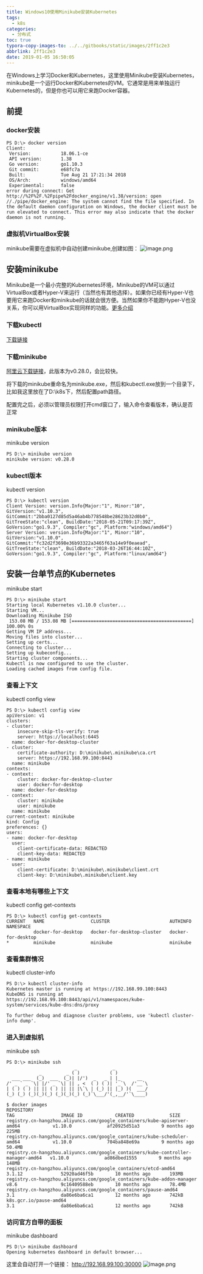 ```yaml
---
title: Windows10使用Minikube安装Kubernetes
tags:
  - k8s
categories:
  - 分布式
toc: true
typora-copy-images-to: ../../gitbooks/static/images/2ff1c2e3
abbrlink: 2ff1c2e3
date: 2019-01-05 16:50:05
---
```


在Windows上学习Docker和Kubernetes，这里使用Minikube安装Kubernetes，minikube是一个运行Docker和Kubernetes的VM。它通常是用来单独运行Kubernetes的，但是你也可以用它来跑Docker容器。

## 前提

### docker安装

```
PS D:\> docker version
Client:
 Version:           18.06.1-ce
 API version:       1.38
 Go version:        go1.10.3
 Git commit:        e68fc7a
 Built:             Tue Aug 21 17:21:34 2018
 OS/Arch:           windows/amd64
 Experimental:      false
error during connect: Get http://%2F%2F.%2Fpipe%2Fdocker_engine/v1.38/version: open //./pipe/docker_engine: The system cannot find the file specified. In the default daemon configuration on Windows, the docker client must be run elevated to connect. This error may also indicate that the docker daemon is not running.
```

### 虚拟机VirtualBox安装

minikube需要在虚拟机中自动创建minikube,创建如图：
![image.png](../../../gitbooks/static/images/2ff1c2e3/5de1ef45cf7144a782cf59131c08bdca.png)

## 安装minikube

Minikube是一个最小完整的Kubernetes环境，Minikube的VM可以通过VirtualBox或者Hyper-V来运行（当然也有其他选择）。如果你已经有Hyper-V也要用它来跑Docker和minikube的话就会很方便。当然如果你不能跑Hyper-V也没关系，你可以用VirtualBox实现同样的功能。[更多介绍](https://github.com/kubernetes/minikube)

### 下载kubectl

[下载链接](https://kubernetes.io/docs/tasks/tools/install-kubectl/)

### 下载minikube

[阿里云下载链接](http://kubernetes.oss-cn-hangzhou.aliyuncs.com/minikube/releases/v0.28.0/minikube-windows-amd64.exe?spm=a2c4e.11153940.blogcont221687.28.4ffc7733NjbciY&file=minikube-windows-amd64.exe)，此版本为v0.28.0，会比较快。

将下载的minikube重命名为minikube.exe，然后和kubectl.exe放到一个目录下，比如我这里放在了D:\k8s下，然后配置path路径。

配置完之后，必须以管理员权限打开cmd窗口了，输入命令查看版本，确认是否正常

### minikube版本

minikube version

```
PS D:\> minikube version
minikube version: v0.28.0
```

### kubectl版本

kubectl version

```
PS D:\> kubectl version
Client Version: version.Info{Major:"1", Minor:"10", GitVersion:"v1.10.3", GitCommit:"2bba0127d85d5a46ab4b778548be28623b32d0b0", GitTreeState:"clean", BuildDate:"2018-05-21T09:17:39Z", GoVersion:"go1.9.3", Compiler:"gc", Platform:"windows/amd64"}
Server Version: version.Info{Major:"1", Minor:"10", GitVersion:"v1.10.0", GitCommit:"fc32d2f3698e36b93322a3465f63a14e9f0eaead", GitTreeState:"clean", BuildDate:"2018-03-26T16:44:10Z", GoVersion:"go1.9.3", Compiler:"gc", Platform:"linux/amd64"}
```

## 安装一台单节点的Kubernetes

minikube start

```
PS D:\> minikube start
Starting local Kubernetes v1.10.0 cluster...
Starting VM...
Downloading Minikube ISO
 153.08 MB / 153.08 MB [============================================] 100.00% 0s
Getting VM IP address...
Moving files into cluster...
Setting up certs...
Connecting to cluster...
Setting up kubeconfig...
Starting cluster components...
Kubectl is now configured to use the cluster.
Loading cached images from config file.
```

### 查看上下文

kubectl config view

```
PS D:\> kubectl config view
apiVersion: v1
clusters:
- cluster:
    insecure-skip-tls-verify: true
    server: https://localhost:6445
  name: docker-for-desktop-cluster
- cluster:
    certificate-authority: D:\minikube\.minikube\ca.crt
    server: https://192.168.99.100:8443
  name: minikube
contexts:
- context:
    cluster: docker-for-desktop-cluster
    user: docker-for-desktop
  name: docker-for-desktop
- context:
    cluster: minikube
    user: minikube
  name: minikube
current-context: minikube
kind: Config
preferences: {}
users:
- name: docker-for-desktop
  user:
    client-certificate-data: REDACTED
    client-key-data: REDACTED
- name: minikube
  user:
    client-certificate: D:\minikube\.minikube\client.crt
    client-key: D:\minikube\.minikube\client.key
```

### 查看本地有哪些上下文

kubectl config get-contexts

```
PS D:\> kubectl config get-contexts
CURRENT   NAME                 CLUSTER                      AUTHINFO             NAMESPACE
          docker-for-desktop   docker-for-desktop-cluster   docker-for-desktop
*         minikube             minikube                     minikube
```

### 查看集群情况

kubectl cluster-info

```
PS D:\> kubectl cluster-info
Kubernetes master is running at https://192.168.99.100:8443
KubeDNS is running at https://192.168.99.100:8443/api/v1/namespaces/kube-system/services/kube-dns:dns/proxy

To further debug and diagnose cluster problems, use 'kubectl cluster-info dump'.
```

### 进入到虚拟机

minikube ssh

```
PS D:\> minikube ssh
                         _             _
            _         _ ( )           ( )
  ___ ___  (_)  ___  (_)| |/')  _   _ | |_      __
/' _ ` _ `\| |/' _ `\| || , <  ( ) ( )| '_`\  /'__`\
| ( ) ( ) || || ( ) || || |\`\ | (_) || |_) )(  ___/
(_) (_) (_)(_)(_) (_)(_)(_) (_)`\___/'(_,__/'`\____)

$ docker images
REPOSITORY                                                                          TAG                 IMAGE ID            CREATED             SIZE
registry.cn-hangzhou.aliyuncs.com/google_containers/kube-apiserver-amd64            v1.10.0             af20925d51a3        9 months ago        225MB
registry.cn-hangzhou.aliyuncs.com/google_containers/kube-scheduler-amd64            v1.10.0             704ba848e69a        9 months ago        50.4MB
registry.cn-hangzhou.aliyuncs.com/google_containers/kube-controller-manager-amd64   v1.10.0             ad86dbed1555        9 months ago        148MB
registry.cn-hangzhou.aliyuncs.com/google_containers/etcd-amd64                      3.1.12              52920ad46f5b        10 months ago       193MB
registry.cn-hangzhou.aliyuncs.com/google_containers/kube-addon-manager              v8.6                9c16409588eb        10 months ago       78.4MB
registry.cn-hangzhou.aliyuncs.com/google_containers/pause-amd64                     3.1                 da86e6ba6ca1        12 months ago       742kB
k8s.gcr.io/pause-amd64                                                              3.1                 da86e6ba6ca1        12 months ago       742kB
```

### 访问官方自带的面板

minikube dashboard

```
PS D:\> minikube dashboard
Opening kubernetes dashboard in default browser...
```

这里会自动打开一个链接：
http://192.168.99.100:30000
![image.png](../../gitbooks/static/images/2ff1c2e3/91d909ce1d194b00947742acb8667d40.png)